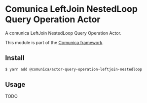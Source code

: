 # Comunica LeftJoin NestedLoop Query Operation Actor

A comunica LeftJoin NestedLoop Query Operation Actor.

This module is part of the [Comunica framework](https://github.com/comunica/comunica).

## Install

```bash
$ yarn add @comunica/actor-query-operation-leftjoin-nestedloop
```

## Usage

TODO
